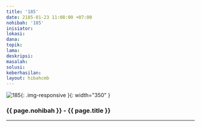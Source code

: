 ```yaml
---
title: '185'
date: 2185-01-23 11:08:00 +07:00
nohibah: '185'
inisiator:
lokasi:
dana:
topik:
lama:
deskripsi:
masalah:
solusi:
keberhasilan:
layout: hibahcmb
---
```


![185](/static/img/hibahcmb/185.png){: .img-responsive }{: width="350" }

### {{ page.nohibah }} - {{ page.title }}

---
